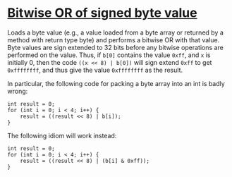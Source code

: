 # [Bitwise OR of signed byte value](https://spotbugs.readthedocs.io/en/latest/bugDescriptions.html#BIT_IOR_OF_SIGNED_BYTE)

 Loads a byte value (e.g., a value loaded from a byte array or returned by a method
with return type byte)  and performs a bitwise OR with
that value. Byte values are sign extended to 32 bits
before any bitwise operations are performed on the value.
Thus, if `b[0]` contains the value `0xff`, and
`x` is initially 0, then the code
`((x << 8) | b[0])`  will sign extend `0xff`
to get `0xffffffff`, and thus give the value
`0xffffffff` as the result.

In particular, the following code for packing a byte array into an int is badly wrong: 

    int result = 0;
    for (int i = 0; i < 4; i++) {
        result = ((result << 8) | b[i]);
    }

The following idiom will work instead: 

    int result = 0;
    for (int i = 0; i < 4; i++) {
        result = ((result << 8) | (b[i] & 0xff));
    }
